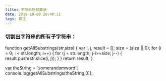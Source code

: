 ```yaml
---
title: 字符串处理算法
date: 2019-10-09 20:40:31
tags: 算法
---
```

### 切割出字符串的所有子字符串：
function getAllSubstrings(str,size) {
  var i, j, result = [];
  size = (size || 0);
  for (i = 0; i < str.length; i++) {
      for (j = str.length; j-i>=size; j--) {
          result.push(str.slice(i, j));
      }
  }
  return result;
}

var theString = 'somerandomword';
console.log(getAllSubstrings(theString,0));
